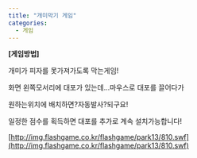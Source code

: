 ```yaml
---
title: "개미막기 게임"
categories:
  - 게임
---
```


**\[게임방법\]**

개미가 피자를 못가져가도록 막는게임!

화면 왼쪽모서리에 대포가 있는데...마우스로 대포를 끌어다가

원하는위치에 배치하면?자동발사?되구요!

일정한 점수를 획득하면 대포를 추가로 계속 설치가능합니다!

[http://img.flashgame.co.kr/flashgame/park13/810.swf](http://img.flashgame.co.kr/flashgame/park13/810.swf)
